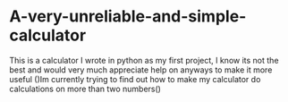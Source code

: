 # A-very-unreliable-and-simple-calculator
This is a calculator I wrote in python as my first project, I know its not the best and would very much appreciate help on anyways to make it more useful
()Im currently trying to find out how to make my calculator do calculations on more than two numbers()

